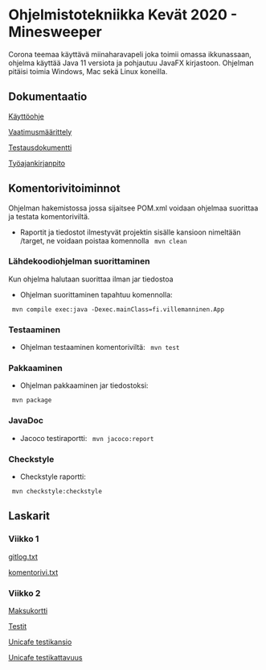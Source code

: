 # Ohjelmistotekniikka Kevät 2020 - Minesweeper

Corona teemaa käyttävä miinaharavapeli joka toimii omassa ikkunassaan, ohjelma käyttää Java 11 versiota ja pohjautuu JavaFX kirjastoon. Ohjelman pitäisi toimia Windows, Mac sekä Linux koneilla.


## Dokumentaatio

[Käyttöohje](https://github.com/Viltska/ot-minesweeper/blob/master/dokumentit/kayttoohje.md)

[Vaatimusmäärittely](https://github.com/Viltska/ot-harkka/blob/master/dokumentit/maarittely.md)

[Testausdokumentti](https://github.com/Viltska/ot-minesweeper/blob/master/dokumentit/testaus.md)

[Työajankirjanpito](https://github.com/Viltska/ot-minesweeper/blob/master/dokumentit/tyoaika.md)


## Komentorivitoiminnot
Ohjelman hakemistossa jossa sijaitsee POM.xml  voidaan ohjelmaa suorittaa ja testata komentoriviltä.

- Raportit ja tiedostot ilmestyvät projektin sisälle kansioon nimeltään /target, ne voidaan poistaa komennolla <code> mvn clean </code>

### Lähdekoodiohjelman suorittaminen

Kun ohjelma halutaan suorittaa ilman jar tiedostoa

- Ohjelman suorittaminen tapahtuu komennolla:

<code> mvn compile exec:java -Dexec.mainClass=fi.villemanninen.App </code>

### Testaaminen 

- Ohjelman testaaminen komentoriviltä:
 <code> mvn test </code>
 
### Pakkaaminen

- Ohjelman pakkaaminen jar tiedostoksi:

<code> mvn package </code>

### JavaDoc

- Jacoco testiraportti: 
<code> mvn jacoco:report </code>

### Checkstyle
- Checkstyle raportti:

<code> mvn checkstyle:checkstyle </code>



## Laskarit

### Viikko 1

[gitlog.txt](https://github.com/Viltska/ot-harkka/blob/master/laskarit/viikko1/gitlog.txt)

[komentorivi.txt](https://github.com/Viltska/ot-harkka/blob/master/laskarit/viikko1/komentorivi.txt)

### Viikko 2
[Maksukortti](https://github.com/Viltska/ot-harkka/tree/master/laskarit/viikko2/Maksukortti)

[Testit](https://github.com/Viltska/ot-harkka/tree/master/laskarit/viikko2/Maksukortti/src/test/java)

[Unicafe testikansio](https://github.com/Viltska/ot-minesweeper/tree/master/laskarit/viikko2/Unicafe/src/test/java/com/mycompany/unicafe)

[Unicafe testikattavuus](https://github.com/Viltska/ot-minesweeper/blob/master/laskarit/viikko2/kassapaate.png)
